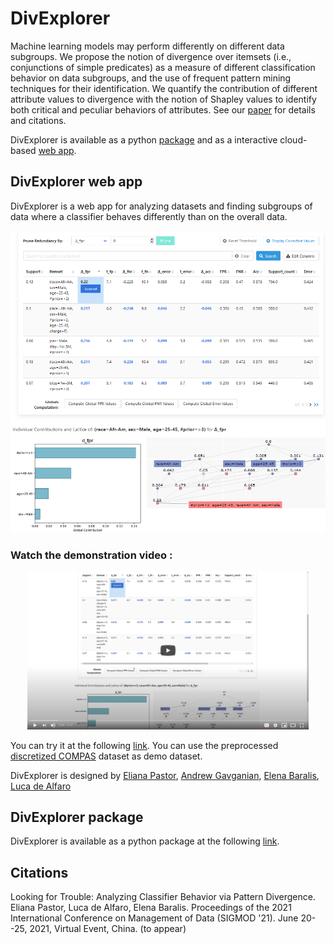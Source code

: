 # DivExplorer


Machine learning models may perform differently on different data subgroups. 
We propose the notion of divergence over itemsets (i.e., conjunctions of simple predicates) as a measure of different classification behavior on data subgroups, and the use of frequent pattern mining techniques for their identification. 
We quantify the contribution of different attribute values to divergence with the notion of Shapley values to identify both critical and peculiar behaviors of attributes. 
See our [paper](#citations) for details and citations.

DivExplorer is available as a python [package](#DivExplorer-package) and as a interactive cloud-based [web app](#DivExplorer-web-app).

## DivExplorer web app

DivExplorer is a web app for analyzing datasets and finding subgroups of data where a classifier behaves differently than on the overall data. 


<p align="center">
  <a href="https://raw.githubusercontent.com/divexplorer/divexplorer.github.io/main/divexplorer-webapp-teaser.png" target="_blank"><img src="https://raw.githubusercontent.com/divexplorer/divexplorer.github.io/main/divexplorer-webapp-teaser.png" width="550" alt="Demonstration screenshot"/></a>
</p>


### Watch the demonstration video :

<p align="center">
  <a href="https://www.youtube.com/watch?v=oBzGuh_COmU" target="_blank"><img src="https://raw.githubusercontent.com/divexplorer/divexplorer.github.io/main/demo-screenshot.png" width="450" alt="Demonstration video"/></a>
</p>


You can try it at the following [link](https://divexplorer.appspot.com/). You can use the preprocessed [discretized COMPAS](https://raw.githubusercontent.com/divexplorer/divexplorer.github.io/main/compas_discretized.csv) dataset as demo dataset.


DivExplorer is designed by [Eliana Pastor](https://github.com/elianap), [Andrew Gavganian](https://gavgavian.com), [Elena Baralis](https://dbdmg.polito.it/wordpress/people/elena-baralis/), [Luca de Alfaro](https://luca.dealfaro.com)




## DivExplorer package

DivExplorer is available as a python package at the following [link](https://github.com/elianap/divexplorer).


## Citations

Looking for Trouble: Analyzing Classifier Behavior via Pattern Divergence. Eliana Pastor, Luca de Alfaro, Elena Baralis.
Proceedings of the 2021 International Conference on Management of Data (SIGMOD '21). June 20--25, 2021, Virtual Event, China. (to appear)
